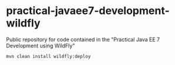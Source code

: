 practical-javaee7-development-wildfly
=====================================

Public repository for code contained in the "Practical Java EE 7 Development using WildFly"


```shell
mvn clean install wildfly:deploy
```
